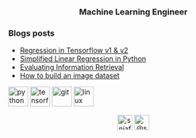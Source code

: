 <h3 align="center">Machine Learning Engineer</h3>

### Blogs posts
<!-- BLOG-POST-LIST:START -->
- [Regression in Tensorflow v1 & v2](https://medium.com/@sniafas/regression-in-tensorflow-v1-v2-e8d7e80068b?source=rss-9d1b340c3c7d------2)
- [Simplified Linear Regression in Python](https://medium.com/@sniafas/simplified-linear-regression-in-python-3a3696a92d09?source=rss-9d1b340c3c7d------2)
- [Evaluating Information Retrieval](https://medium.com/@sniafas/evaluating-information-retrieval-3975348ef97a?source=rss-9d1b340c3c7d------2)
- [How to build an image dataset](https://medium.com/@sniafas/how-to-build-an-image-dataset-b5e5a761948a?source=rss-9d1b340c3c7d------2)
<!-- BLOG-POST-LIST:END -->

<p align="left">
 <img src="https://devicons.github.io/devicon/devicon.git/icons/python/python-original.svg" alt="python" width="40" height="40"/> <img src="https://www.vectorlogo.zone/logos/tensorflow/tensorflow-icon.svg" alt="tensorflow" width="40" height="40"/>
  <img src="https://www.vectorlogo.zone/logos/git-scm/git-scm-icon.svg" alt="git" width="40" height="40"/> <img src="https://devicons.github.io/devicon/devicon.git/icons/linux/linux-original.svg" alt="linux" width="40" height="40"/> 
</p>
<p align="center">
  <a href="https://twitter.com/sniafas" target="blank"><img align="center" src="https://cdn.jsdelivr.net/npm/simple-icons@3.0.1/icons/twitter.svg" alt="sniafas" height="30" width="30" /></a>
  <a href="https://medium.com/@sniafas" target="blank"><img align="center" src="https://cdn.jsdelivr.net/npm/simple-icons@3.0.1/icons/medium.svg" alt="@sniafas" height="30" width="30" /></a>
</p>
